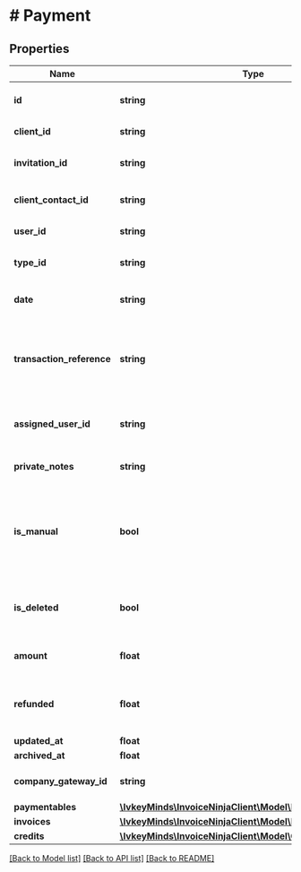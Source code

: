 # # Payment

## Properties

Name | Type | Description | Notes
------------ | ------------- | ------------- | -------------
**id** | **string** | The payment hashed id | [optional]
**client_id** | **string** | The client hashed id | [optional]
**invitation_id** | **string** | The invitation hashed id | [optional]
**client_contact_id** | **string** | The client contact hashed id | [optional]
**user_id** | **string** | The user hashed id | [optional]
**type_id** | **string** | The Payment Type ID | [optional]
**date** | **string** | The Payment date | [optional]
**transaction_reference** | **string** | The transaction reference as defined by the payment gateway | [optional]
**assigned_user_id** | **string** | The assigned user hashed id | [optional]
**private_notes** | **string** | The private notes of the payment | [optional]
**is_manual** | **bool** | Flags whether the payment was made manually or processed via a gateway | [optional]
**is_deleted** | **bool** | Defines if the payment has been deleted | [optional]
**amount** | **float** | The amount of this payment | [optional]
**refunded** | **float** | The refunded amount of this payment | [optional]
**updated_at** | **float** | Timestamp | [optional]
**archived_at** | **float** | Timestamp | [optional]
**company_gateway_id** | **string** | The company gateway id | [optional]
**paymentables** | [**\IvkeyMinds\InvoiceNinjaClient\Model\Paymentable**](Paymentable.md) |  | [optional]
**invoices** | [**\IvkeyMinds\InvoiceNinjaClient\Model\InvoicePaymentable[]**](InvoicePaymentable.md) |  | [optional]
**credits** | [**\IvkeyMinds\InvoiceNinjaClient\Model\CreditPaymentable[]**](CreditPaymentable.md) |  | [optional]

[[Back to Model list]](../../README.md#models) [[Back to API list]](../../README.md#endpoints) [[Back to README]](../../README.md)
